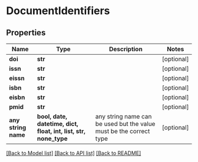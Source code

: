 # DocumentIdentifiers


## Properties
Name | Type | Description | Notes
------------ | ------------- | ------------- | -------------
**doi** | **str** |  | [optional] 
**issn** | **str** |  | [optional] 
**eissn** | **str** |  | [optional] 
**isbn** | **str** |  | [optional] 
**eisbn** | **str** |  | [optional] 
**pmid** | **str** |  | [optional] 
**any string name** | **bool, date, datetime, dict, float, int, list, str, none_type** | any string name can be used but the value must be the correct type | [optional]

[[Back to Model list]](../README.md#documentation-for-models) [[Back to API list]](../README.md#documentation-for-api-endpoints) [[Back to README]](../README.md)


